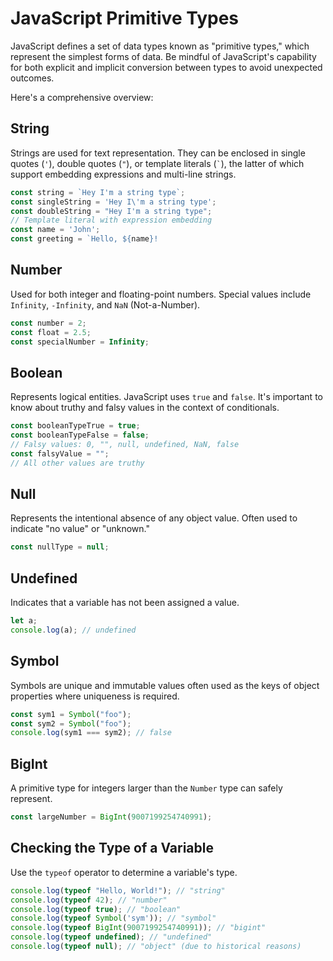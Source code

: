 # JavaScript Primitive Types

JavaScript defines a set of data types known as "primitive types," which represent the simplest forms of data. 
Be mindful of JavaScript's capability for both explicit and implicit conversion between types to avoid unexpected outcomes.

Here's a comprehensive overview:

## String

Strings are used for text representation. They can be enclosed in single quotes (`'`), double quotes (`"`), or template literals (`` ` ``), the latter of which support embedding expressions and multi-line strings.

```js
const string = `Hey I'm a string type`;
const singleString = 'Hey I\'m a string type';
const doubleString = "Hey I'm a string type";
// Template literal with expression embedding
const name = 'John';
const greeting = `Hello, ${name}!
```
## Number

Used for both integer and floating-point numbers. Special values include `Infinity`, `-Infinity`, and `NaN` (Not-a-Number).
```js
const number = 2;
const float = 2.5;
const specialNumber = Infinity;
```
## Boolean

Represents logical entities. JavaScript uses `true` and `false`. It's important to know about truthy and falsy values in the context of conditionals.
```js
const booleanTypeTrue = true;
const booleanTypeFalse = false;
// Falsy values: 0, "", null, undefined, NaN, false
const falsyValue = "";
// All other values are truthy

```
## Null

Represents the intentional absence of any object value. Often used to indicate "no value" or "unknown."
```js
const nullType = null;

```
## Undefined 
Indicates that a variable has not been assigned a value. 
```js
let a;
console.log(a); // undefined
```
## Symbol

Symbols are unique and immutable values often used as the keys of object properties where uniqueness is required.
```js
const sym1 = Symbol("foo");
const sym2 = Symbol("foo");
console.log(sym1 === sym2); // false

```

## BigInt

A primitive type for integers larger than the `Number` type can safely represent.
```js
const largeNumber = BigInt(9007199254740991);

```

## Checking the Type of a Variable

Use the `typeof` operator to determine a variable's type.
```js
console.log(typeof "Hello, World!"); // "string"
console.log(typeof 42); // "number"
console.log(typeof true); // "boolean"
console.log(typeof Symbol('sym')); // "symbol"
console.log(typeof BigInt(9007199254740991)); // "bigint"
console.log(typeof undefined); // "undefined"
console.log(typeof null); // "object" (due to historical reasons)
```

